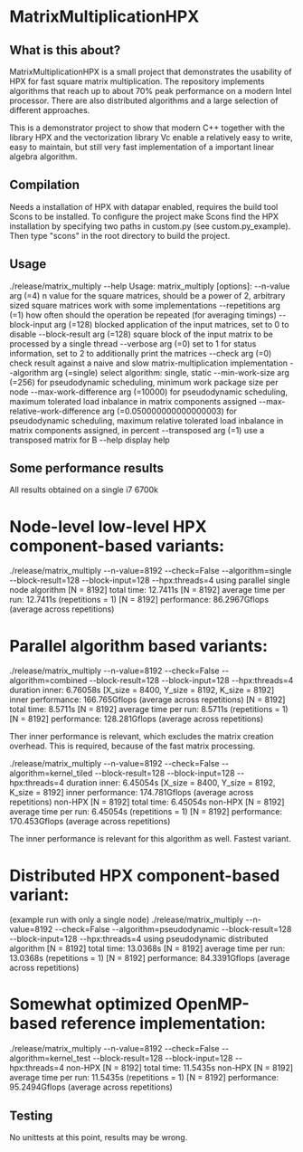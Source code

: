 # MatrixMultiplicationHPX

## What is this about?

MatrixMultiplicationHPX is a small project that demonstrates the usability of HPX for fast square matrix multiplication. The repository implements algorithms that reach up to about 70% peak performance on a modern Intel processor. There are also distributed algorithms and a large selection of different approaches.

This is a demonstrator project to show that modern C++ together with the library HPX and the vectorization library Vc enable a relatively easy to write, easy to maintain, but still very fast implementation of a important linear algebra algorithm.

## Compilation

Needs a installation of HPX with datapar enabled, requires the build tool Scons to be installed. To configure the project make Scons find the HPX installation by specifying two paths in custom.py (see custom.py_example). Then type "scons" in the root directory to build the project.

## Usage

./release/matrix_multiply --help
Usage: matrix_multiply [options]:
  --n-value arg (=4)                    n value for the square matrices, should
                                        be a power of 2, arbitrary sized square
                                        matrices work with some implementations
  --repetitions arg (=1)                how often should the operation be 
                                        repeated (for averaging timings)
  --block-input arg (=128)              blocked application of the input 
                                        matrices, set to 0 to disable
  --block-result arg (=128)             square block of the input matrix to be 
                                        processed by a single thread
  --verbose arg (=0)                    set to 1 for status information, set to
                                        2 to additionally print the matrices
  --check arg (=0)                      check result against a naive and slow 
                                        matrix-multiplication implementation
  --algorithm arg (=single)             select algorithm: single, static
  --min-work-size arg (=256)            for pseudodynamic scheduling, minimum 
                                        work package size per node
  --max-work-difference arg (=10000)    for pseudodynamic scheduling, maximum 
                                        tolerated load inbalance in matrix 
                                        components assigned
  --max-relative-work-difference arg (=0.050000000000000003)
                                        for pseudodynamic scheduling, maximum 
                                        relative tolerated load inbalance in 
                                        matrix components assigned, in percent
  --transposed arg (=1)                 use a transposed matrix for B
  --help                                display help

## Some performance results

All results obtained on a single i7 6700k

# Node-level low-level HPX component-based variants:

./release/matrix_multiply --n-value=8192 --check=False --algorithm=single --block-result=128 --block-input=128 --hpx:threads=4
using parallel single node algorithm
[N = 8192] total time: 12.7411s
[N = 8192] average time per run: 12.7411s (repetitions = 1)
[N = 8192] performance: 86.2967Gflops (average across repetitions)

# Parallel algorithm based variants:

./release/matrix_multiply --n-value=8192 --check=False --algorithm=combined --block-result=128 --block-input=128 --hpx:threads=4
duration inner: 6.76058s
[X_size = 8400, Y_size = 8192, K_size = 8192] inner performance: 166.765Gflops (average across repetitions)
[N = 8192] total time: 8.5711s
[N = 8192] average time per run: 8.5711s (repetitions = 1)
[N = 8192] performance: 128.281Gflops (average across repetitions)

Ther inner performance is relevant, which excludes the matrix creation overhead. This is required, because of the fast matrix processing.

./release/matrix_multiply --n-value=8192 --check=False --algorithm=kernel_tiled --block-result=128 --block-input=128 --hpx:threads=4
duration inner: 6.45054s
[X_size = 8400, Y_size = 8192, K_size = 8192] inner performance: 174.781Gflops (average across repetitions)
non-HPX [N = 8192] total time: 6.45054s
non-HPX [N = 8192] average time per run: 6.45054s (repetitions = 1)
[N = 8192] performance: 170.453Gflops (average across repetitions)

The inner performance is relevant for this algorithm as well. Fastest variant.

# Distributed HPX component-based variant:

(example run with only a single node)
./release/matrix_multiply --n-value=8192 --check=False --algorithm=pseudodynamic --block-result=128 --block-input=128 --hpx:threads=4
using pseudodynamic distributed algorithm
[N = 8192] total time: 13.0368s
[N = 8192] average time per run: 13.0368s (repetitions = 1)
[N = 8192] performance: 84.3391Gflops (average across repetitions)

# Somewhat optimized OpenMP-based reference implementation:

./release/matrix_multiply --n-value=8192 --check=False --algorithm=kernel_test --block-result=128 --block-input=128 --hpx:threads=4
non-HPX [N = 8192] total time: 11.5435s
non-HPX [N = 8192] average time per run: 11.5435s (repetitions = 1)
[N = 8192] performance: 95.2494Gflops (average across repetitions)

## Testing

No unittests at this point, results may be wrong.